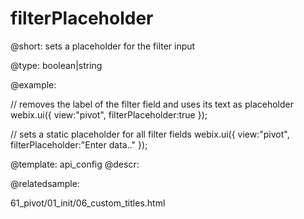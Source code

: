 filterPlaceholder
=============

@short:
	sets a placeholder for the filter input

@type: boolean|string

@example:

// removes the label of the filter field and uses its text as placeholder
webix.ui({
    view:"pivot", 
    filterPlaceholder:true
});

// sets a static placeholder for all filter fields
webix.ui({
    view:"pivot", 
    filterPlaceholder:"Enter data.."
});

@template:	api_config
@descr:

@relatedsample:

61_pivot/01_init/06_custom_titles.html
